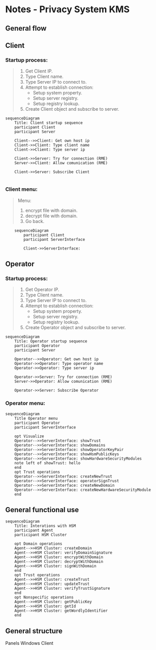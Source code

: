 # Notes - Privacy System KMS

## General flow

## Client

### Startup process:

> 1. Get Client IP.
> 2. Type Client name.
> 3. Type Server IP to connect to.
> 4. Attempt to establish connection: 
>    - Setup system property.
>    - Setup server registry.
>    - Setup registry lookup.
> 5. Create Client object and subscribe to server.

```mermaid
sequenceDiagram
    Title: Client startup sequence
    participant Client
    participant Server

	Client-->>Client: Get own host ip
    Client->>Client: Type client name
    Client->>Client: Type server ip    

    Client->>Server: Try for connection (RME)
    Server->>Client: Allow comunication (RME)

    Client->>Server: Subscribe Client
    
```

### Client menu:

> Menu:  
> 
> 1. encrypt file with domain. 
> 2. decrypt file with domain.
> 3. Go back.

```mermaid
	sequenceDiagram
		participant Client
		participant ServerInterface
		
		Client->>ServerInterface: 
```

## Operator

### Startup process:

> 1. Get Operator IP.
> 2. Type Client name.
> 3. Type Server IP to connect to.
> 4. Attempt to establish connection: 
>    - Setup system property.
>    - Setup server registry.
>    - Setup registry lookup.
> 5. Create Operator object and subscribe to server.

```mermaid
sequenceDiagram
    Title: Operator startup sequence
    participant Operator
    participant Server

    Operator-->>Operator: Get own host ip
    Operator->>Operator: Type operator name
    Operator->>Operator: Type server ip    

    Operator->>Server: Try for connection (RME)
    Server->>Operator: Allow comunication (RME)

    Operator->>Server: Subscribe Operator
```


### Operator menu:

```mermaid
sequenceDiagram
	Title Operator menu
	participant Operator
	participant ServerInterface

	opt Visualize
	Operator-->>ServerInterface: showTrust
	Operator-->>ServerInterface: showDomains
	Operator-->>ServerInterface: showOperatorKeyPair
	Operator-->>ServerInterface: showHsmPublicKeys
	Operator-->>ServerInterface: showHardwareSecurityModules
	note left of showTrust: hello
	end
	opt Trust operations
	Operator-->>ServerInterface: createNewTrust
	Operator-->>ServerInterface: operatorSignTrust
	Operator-->>ServerInterface: createNewDomain
	Operator-->>ServerInterface: createNewHardwareSecurityModule
	end
```


## General functional use

```mermaid
sequenceDiagram
    Title: Interations with HSM
    participant Agent
    participant HSM Cluster

    opt Domain operations
    Agent-->>HSM Cluster: createDomain
    Agent-->>HSM Cluster: verifyDomainSignature
    Agent-->>HSM Cluster: encryptWithDomain
    Agent-->>HSM Cluster: decryptWithDomain
    Agent-->>HSM Cluster: signWithDomain
    end
    opt Trust operations
    Agent-->>HSM Cluster: createTrust
    Agent-->>HSM Cluster: updateTrust
    Agent-->>HSM Cluster: verifyTrustSignature
    end
    opt Nonspecific operations
    Agent-->>HSM Cluster: getPublicKey
    Agent-->>HSM Cluster: getId
    Agent-->>HSM Cluster: getWordlyIdentifier
    end
```

## General structure

Panels
Windows
Client